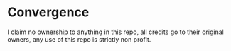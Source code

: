 # Convergence
I claim no ownership to anything in this repo, all credits go to their original owners, any use of this repo is strictly non profit.
